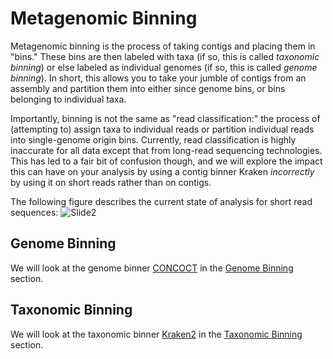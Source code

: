 # Metagenomic Binning

Metagenomic binning is the process of taking contigs and placing them in "bins." These bins are then labeled with taxa (if so, this is called _taxonomic binning_) or else 
labeled as individual genomes (if so, this is called _genome binning_). In short, this allows you to take your jumble of contigs from an assembly and partition them into either 
since genome bins, or bins belonging to individual taxa.

Importantly, binning is not the same as "read classification:" the process of (attempting to) assign taxa to individual reads or partition individual reads into single-genome origin 
bins. Currently, read classification is highly inaccurate for all data except that from long-read sequencing technologies. This has led to a fair bit of confusion though, 
and we will explore the impact this can have on your analysis by using a contig binner Kraken _incorrectly_ by using it on short reads rather than on contigs.

The following figure describes the current state of analysis for short read sequences:
![Slide2](https://user-images.githubusercontent.com/6362936/128400238-f9afa999-9a38-43a3-9412-813aa97908bd.PNG)


## Genome Binning
We will look at the genome binner [CONCOCT](https://concoct.readthedocs.io/en/latest/) in the [Genome Binning](GenomeBinning-CONCOCT.md) section.

## Taxonomic Binning
We will look at the taxonomic binner [Kraken2](https://ccb.jhu.edu/software/kraken2/index.shtml) in the [Taxonomic Binning](TaxonomicBinning-Kraken2.md) section.
